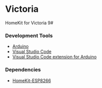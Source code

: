 # Victoria
HomeKit for Victoria 9#

### Development Tools
- [Arduino](https://www.arduino.cc/en/software)
- [Visual Studio Code](https://code.visualstudio.com/)
- [Visual Studio Code extension for Arduino](https://marketplace.visualstudio.com/items?itemName=vsciot-vscode.vscode-arduino#review-details)

### Dependencies
- [HomeKit-ESP8266](https://www.arduino.cc/reference/en/libraries/homekit-esp8266/)

